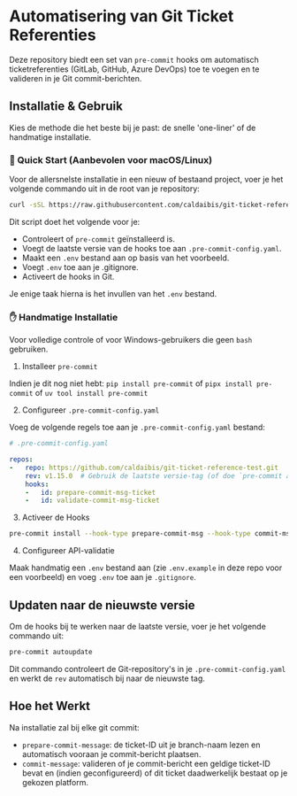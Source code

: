 # Automatisering van Git Ticket Referenties

Deze repository biedt een set van `pre-commit` hooks om automatisch ticketreferenties (GitLab, GitHub, Azure DevOps) toe te voegen en te valideren in je Git commit-berichten.

## Installatie & Gebruik

Kies de methode die het beste bij je past: de snelle 'one-liner' of de handmatige installatie.

### 🚀 Quick Start (Aanbevolen voor macOS/Linux)

Voor de allersnelste installatie in een nieuw of bestaand project, voer je het volgende commando uit in de root van je repository:

```bash
curl -sSL https://raw.githubusercontent.com/caldaibis/git-ticket-reference-test/main/init.sh | bash
```

Dit script doet het volgende voor je:

   - Controleert of `pre-commit` geïnstalleerd is.
   - Voegt de laatste versie van de hooks toe aan `.pre-commit-config.yaml`.
   - Maakt een `.env` bestand aan op basis van het voorbeeld.
   - Voegt `.env` toe aan je .gitignore.
   - Activeert de hooks in Git.

Je enige taak hierna is het invullen van het `.env` bestand.

### ✋ Handmatige Installatie

Voor volledige controle of voor Windows-gebruikers die geen `bash` gebruiken.

1. Installeer `pre-commit`

Indien je dit nog niet hebt: `pip install pre-commit` of `pipx install pre-commit` of `uv tool install pre-commit`

2. Configureer `.pre-commit-config.yaml`

Voeg de volgende regels toe aan je `.pre-commit-config.yaml` bestand:

```yaml
# .pre-commit-config.yaml

repos:
-   repo: https://github.com/caldaibis/git-ticket-reference-test.git
    rev: v1.15.0  # Gebruik de laatste versie-tag (of doe `pre-commit autoupdate` in je CLI)
    hooks:
    -   id: prepare-commit-msg-ticket
    -   id: validate-commit-msg-ticket
```

3. Activeer de Hooks

```bash
pre-commit install --hook-type prepare-commit-msg --hook-type commit-msg
```

4. Configureer API-validatie

Maak handmatig een `.env` bestand aan (zie `.env.example` in deze repo voor een voorbeeld) en voeg `.env` toe aan je `.gitignore`.

## Updaten naar de nieuwste versie

Om de hooks bij te werken naar de laatste versie, voer je het volgende commando uit:

```bash
pre-commit autoupdate
```

Dit commando controleert de Git-repository's in je `.pre-commit-config.yaml` en werkt de `rev` automatisch bij naar de nieuwste tag.

## Hoe het Werkt

Na installatie zal bij elke git commit:

   - `prepare-commit-message`: de ticket-ID uit je branch-naam lezen en automatisch vooraan je commit-bericht plaatsen.
   - `commit-message`: valideren of je commit-bericht een geldige ticket-ID bevat en (indien geconfigureerd) of dit ticket daadwerkelijk bestaat op je gekozen platform.
